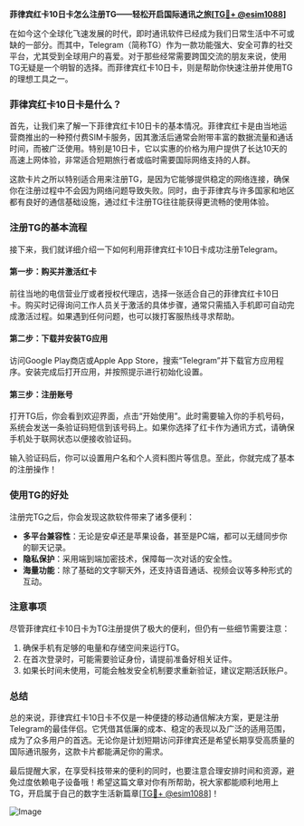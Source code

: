 **菲律宾红卡10日卡怎么注册TG——轻松开启国际通讯之旅[[TG💪+ @esim1088](https://t.me/s/esim1088)]**

在如今这个全球化飞速发展的时代，即时通讯软件已经成为我们日常生活中不可或缺的一部分。而其中，Telegram（简称TG）作为一款功能强大、安全可靠的社交平台，尤其受到全球用户的喜爱。对于那些经常需要跨国交流的朋友来说，使用TG无疑是一个明智的选择。而菲律宾红卡10日卡，则是帮助你快速注册并使用TG的理想工具之一。

### 菲律宾红卡10日卡是什么？

首先，让我们来了解一下菲律宾红卡10日卡的基本情况。菲律宾红卡是由当地运营商推出的一种预付费SIM卡服务，因其激活后通常会附带丰富的数据流量和通话时间，而被广泛使用。特别是10日卡，它以实惠的价格为用户提供了长达10天的高速上网体验，非常适合短期旅行者或临时需要国际网络支持的人群。

这款卡片之所以特别适合用来注册TG，是因为它能够提供稳定的网络连接，确保你在注册过程中不会因为网络问题导致失败。同时，由于菲律宾与许多国家和地区都有良好的通信基础设施，通过红卡注册TG往往能获得更流畅的使用体验。

### 注册TG的基本流程

接下来，我们就详细介绍一下如何利用菲律宾红卡10日卡成功注册Telegram。

#### 第一步：购买并激活红卡
前往当地的电信营业厅或者授权代理店，选择一张适合自己的菲律宾红卡10日卡。购买时记得询问工作人员关于激活的具体步骤，通常只需插入手机即可自动完成激活过程。如果遇到任何问题，也可以拨打客服热线寻求帮助。

#### 第二步：下载并安装TG应用
访问Google Play商店或Apple App Store，搜索“Telegram”并下载官方应用程序。安装完成后打开应用，并按照提示进行初始化设置。

#### 第三步：注册账号
打开TG后，你会看到欢迎界面，点击“开始使用”。此时需要输入你的手机号码，系统会发送一条验证码短信到该号码上。如果你选择了红卡作为通讯方式，请确保手机处于联网状态以便接收验证码。

输入验证码后，你可以设置用户名和个人资料图片等信息。至此，你就完成了基本的注册操作！

### 使用TG的好处
注册完TG之后，你会发现这款软件带来了诸多便利：

- **多平台兼容性**：无论是安卓还是苹果设备，甚至是PC端，都可以无缝同步你的聊天记录。
- **隐私保护**：采用端到端加密技术，保障每一次对话的安全性。
- **海量功能**：除了基础的文字聊天外，还支持语音通话、视频会议等多种形式的互动。

### 注意事项
尽管菲律宾红卡10日卡为TG注册提供了极大的便利，但仍有一些细节需要注意：

1. 确保手机有足够的电量和存储空间来运行TG。
2. 在首次登录时，可能需要验证身份，请提前准备好相关证件。
3. 如果长时间未使用，可能会触发安全机制要求重新验证，建议定期活跃账户。

### 总结

总的来说，菲律宾红卡10日卡不仅是一种便捷的移动通信解决方案，更是注册Telegram的最佳伴侣。它凭借其低廉的成本、稳定的表现以及广泛的适用范围，成为了众多用户的首选。无论你是计划短期访问菲律宾还是希望长期享受高质量的国际通讯服务，这款卡片都能满足你的需求。

最后提醒大家，在享受科技带来的便利的同时，也要注意合理安排时间和资源，避免过度依赖电子设备哦！希望这篇文章对你有所帮助，祝大家都能顺利地用上TG，开启属于自己的数字生活新篇章[[TG💪+ @esim1088](https://t.me/s/esim1088)]！

![Image](https://i.postimg.cc/4NQfJmqS/Snipaste-2025-05-13-00-14-12.png)